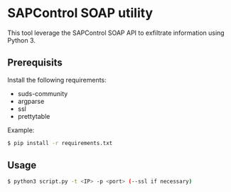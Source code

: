 # SAPControl SOAP utility

This tool leverage the SAPControl SOAP API to exfiltrate information using Python 3.


## Prerequisits
Install the following requirements:
- suds-community
- argparse
- ssl
- prettytable

Example:
```bash
$ pip install -r requirements.txt
```
## Usage
```bash
$ python3 script.py -t <IP> -p <port> (--ssl if necessary)
```
